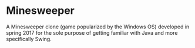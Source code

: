 # Minesweeper
 A Minesweeper clone (game popularized by the Windows OS) developed in spring 2017 for the sole purpose of getting familiar with Java and more specifically Swing.
